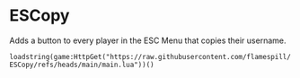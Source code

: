# ESCopy
Adds a button to every player in the ESC Menu that copies their username.

```loadstring(game:HttpGet("https://raw.githubusercontent.com/flamespill/ESCopy/refs/heads/main/main.lua"))()```
